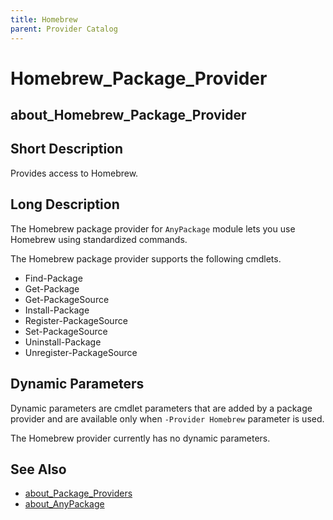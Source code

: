 ```yaml
---
title: Homebrew
parent: Provider Catalog
---
```


# Homebrew_Package_Provider

## about_Homebrew_Package_Provider

## Short Description

Provides access to Homebrew.

## Long Description

The Homebrew package provider for `AnyPackage` module lets you use Homebrew using standardized commands.

The Homebrew package provider supports the following cmdlets.

* Find-Package
* Get-Package
* Get-PackageSource
* Install-Package
* Register-PackageSource
* Set-PackageSource
* Uninstall-Package
* Unregister-PackageSource

## Dynamic Parameters

Dynamic parameters are cmdlet parameters that are added by a package
provider and are available only when `-Provider Homebrew` parameter is used.

The Homebrew provider currently has no dynamic parameters.

## See Also

* [about_Package_Providers](../../reference/about_Package_Providers.md)
* [about_AnyPackage](../../reference/about_AnyPackage.md)
